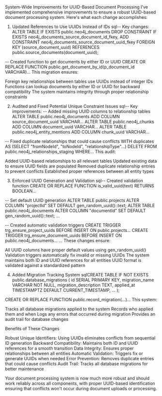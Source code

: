 System-Wide Improvements for UUID-Based Document Processing
I've implemented comprehensive improvements to ensure a robust UUID-based document processing system. Here's what each change accomplishes:
1. Updated References to Use UUIDs Instead of IDs
sql-- Key changes:
ALTER TABLE IF EXISTS public.neo4j_documents
DROP CONSTRAINT IF EXISTS neo4j_documents_source_document_id_fkey,
ADD CONSTRAINT neo4j_documents_source_document_uuid_fkey FOREIGN KEY (source_document_uuid) 
REFERENCES public.source_documents(document_uuid);

-- Created function to get documents by either ID or UUID
CREATE OR REPLACE FUNCTION public.get_document_by_id(p_document_id VARCHAR)...
This migration ensures:

Foreign key relationships between tables use UUIDs instead of integer IDs
Functions can lookup documents by either ID or UUID for backward compatibility
The system maintains integrity through proper relationship constraints

2. Audited and Fixed Potential Unique Constraint Issues
sql-- Key improvements:
-- Added missing UUID columns to relationship tables
ALTER TABLE public.neo4j_documents ADD COLUMN source_document_uuid VARCHAR...
ALTER TABLE public.neo4j_chunks ADD COLUMN document_uuid VARCHAR...
ALTER TABLE public.neo4j_entity_mentions ADD COLUMN chunk_uuid VARCHAR...

-- Fixed duplicate relationships that could cause conflicts
WITH duplicates AS (SELECT "fromNodeId", "toNodeId", "relationshipType"...)
DELETE FROM public.neo4j_relationships_staging WHERE...
This audit:

Added UUID-based relationships to all relevant tables
Updated existing data to ensure UUID fields are populated
Removed duplicate relationship entries to prevent conflicts
Established proper references between all entity types

3. Enforced UUID Generation and Validation
sql-- Created validation function
CREATE OR REPLACE FUNCTION is_valid_uuid(text) RETURNS BOOLEAN...

-- Set default UUID generation
ALTER TABLE public.projects ALTER COLUMN "projectId" SET DEFAULT gen_random_uuid()::text;
ALTER TABLE public.neo4j_documents ALTER COLUMN "documentId" SET DEFAULT gen_random_uuid()::text;
...

-- Created automatic validation triggers
CREATE TRIGGER trg_ensure_project_uuids BEFORE INSERT ON public.projects...
CREATE TRIGGER trg_ensure_document_uuids BEFORE INSERT ON public.neo4j_documents...
...
These changes ensure:

All UUID columns have proper default values using gen_random_uuid()
Validation triggers automatically fix invalid or missing UUIDs
The system maintains both ID and UUID references for all entities
UUID format is validated against a standardized pattern

4. Added Migration Tracking System
sqlCREATE TABLE IF NOT EXISTS public.database_migrations (
    id SERIAL PRIMARY KEY,
    migration_name VARCHAR NOT NULL,
    migration_description TEXT,
    applied_at TIMESTAMPTZ DEFAULT CURRENT_TIMESTAMP,
    ...
);

CREATE OR REPLACE FUNCTION public.record_migration(...)...
This system:

Tracks all database migrations applied to the system
Records who applied them and when
Logs any errors that occurred during migration
Provides an audit trail for database changes

Benefits of These Changes

Robust Unique Identifiers: Using UUIDs eliminates conflicts from sequential ID generation
Backward Compatibility: Maintains both ID and UUID references for a smooth transition
Data Integrity: Ensures proper relationships between all entities
Automatic Validation: Triggers fix or generate UUIDs when needed
Error Prevention: Removes duplicate entries that could cause conflicts
Audit Trail: Tracks all database migrations for better maintenance

Your document processing system is now much more robust and should work reliably across all components, with proper UUID-based identification ensuring that conflicts won't occur during document uploads or processing.